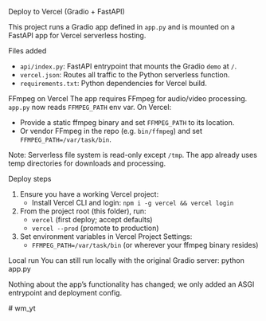 Deploy to Vercel (Gradio + FastAPI)

This project runs a Gradio app defined in `app.py` and is mounted on a FastAPI app for Vercel serverless hosting.

Files added
- `api/index.py`: FastAPI entrypoint that mounts the Gradio `demo` at `/`.
- `vercel.json`: Routes all traffic to the Python serverless function.
- `requirements.txt`: Python dependencies for Vercel build.

FFmpeg on Vercel
The app requires FFmpeg for audio/video processing. `app.py` now reads `FFMPEG_PATH` env var. On Vercel:
- Provide a static ffmpeg binary and set `FFMPEG_PATH` to its location.
- Or vendor FFmpeg in the repo (e.g. `bin/ffmpeg`) and set `FFMPEG_PATH=/var/task/bin`.

Note: Serverless file system is read-only except `/tmp`. The app already uses temp directories for downloads and processing.

Deploy steps
1. Ensure you have a working Vercel project:
   - Install Vercel CLI and login: `npm i -g vercel && vercel login`
2. From the project root (this folder), run:
   - `vercel` (first deploy; accept defaults)
   - `vercel --prod` (promote to production)
3. Set environment variables in Vercel Project Settings:
   - `FFMPEG_PATH=/var/task/bin` (or wherever your ffmpeg binary resides)

Local run
You can still run locally with the original Gradio server:
python app.py

Nothing about the app’s functionality has changed; we only added an ASGI entrypoint and deployment config.

#   w m _ y t  
 